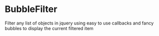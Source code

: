 # BubbleFilter
Filter any list of objects in jquery using easy to use callbacks and fancy bubbles to display the current filtered item
